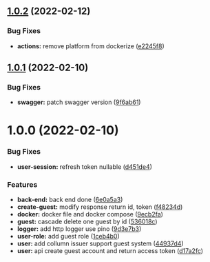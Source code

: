 ## [1.0.2](https://github.com/DrZIn-dev/AUTHENER/compare/v1.0.1...v1.0.2) (2022-02-12)


### Bug Fixes

* **actions:** remove platform from dockerize ([e2245f8](https://github.com/DrZIn-dev/AUTHENER/commit/e2245f83624f1430946c6a06e22a0154b1238298))

## [1.0.1](https://github.com/DrZIn-dev/AUTHENER/compare/v1.0.0...v1.0.1) (2022-02-10)


### Bug Fixes

* **swagger:** patch swagger version ([9f6ab61](https://github.com/DrZIn-dev/AUTHENER/commit/9f6ab61cb41aaef0f1c3c284388a6b190428421d))

# 1.0.0 (2022-02-10)


### Bug Fixes

* **user-session:** refresh token nullable ([d451de4](https://github.com/DrZIn-dev/AUTHENER/commit/d451de4a416f79a2c6b4aad84615865d1ca72bbc))


### Features

* **back-end:** back end done ([6e0a5a3](https://github.com/DrZIn-dev/AUTHENER/commit/6e0a5a349cbbaed2ec143fc4a736fa87c1590e9c))
* **create-guest:** modify response return id, token ([f48234d](https://github.com/DrZIn-dev/AUTHENER/commit/f48234dd140c835a20a551f18a509a3ea24b56bd))
* **docker:** docker file and docker compose ([9ecb2fa](https://github.com/DrZIn-dev/AUTHENER/commit/9ecb2fac0c80512a24deadabad9e013324e74e9b))
* **guest:** cascade delete one guest by id ([536018c](https://github.com/DrZIn-dev/AUTHENER/commit/536018ccd7c7283788c118307b5150c3027ac82f))
* **logger:** add http logger use pino ([9d3e7b3](https://github.com/DrZIn-dev/AUTHENER/commit/9d3e7b35420099680df64890094afd9fafa7bbbd))
* **user-role:** add guest role ([1ceb4b0](https://github.com/DrZIn-dev/AUTHENER/commit/1ceb4b0395c30e547eaee796d71fca6a408d9d51))
* **user:** add collumn issuer support guest system ([44937d4](https://github.com/DrZIn-dev/AUTHENER/commit/44937d4f0c2609285af5efb3df8fe25e5be09449))
* **user:** api create guest account and return access token ([d17a2fc](https://github.com/DrZIn-dev/AUTHENER/commit/d17a2fcdec69a13ec20195ecd23f0f8a61303aad))
